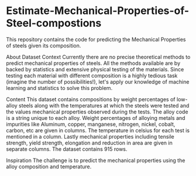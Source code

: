 # Estimate-Mechanical-Properties-of-Steel-compostions
This repository contains the code for predicting the Mechanical Properties of steels given its composition.


About Dataset
Context
Currently there are no precise theoretical methods to predict mechanical properties of steels. All the methods available are by backed by statistics and extensive physical testing of the materials. Since testing each material with different composition is a highly tedious task (imagine the number of possibilities!), let's apply our knowledge of machine learning and statistics to solve this problem.

Content
This dataset contains compositions by weight percentages of low-alloy steels along with the temperatures at which the steels were tested and the values mechanical properties observed during the tests. The alloy code is a string unique to each alloy. Weight percentages of alloying metals and impurities like Aluminum, copper, manganese, nitrogen, nickel, cobalt, carbon, etc are given in columns. The temperature in celsius for each test is mentioned in a column. Lastly mechanical properties including tensile strength, yield strength, elongation and reduction in area are given in separate columns. The dataset contains 915 rows.

Inspiration
The challenge is to predict the mechanical properties using the alloy composition and temperature.

